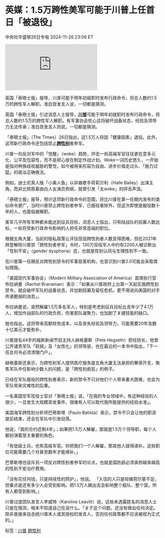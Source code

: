 # 英媒：1.5万跨性美军可能于川普上任首日「被退役」

中央社华盛顿26日专电 2024-11-26 23:06 ET

![英国「泰晤士报」报导，川普可能于明年初就职时发布行政命令，将总人数约1.5万的跨性军人解职。准白宫发言人说，一切都是猜测。示意图，非新闻当事者。(美联社)](https://pgw.worldjournal.com/gw/photo.php?u=https://uc.udn.com.tw/photo/wj/realtime/2024/11/27/30982071.jpg&x=0&y=0&sw=0&sh=0&sl=W&fw=800&exp=3600&q=75)

英国「泰晤士报」报导，川普可能于明年初就职时发布行政命令，将总人数约1.5万的跨性军人解职。准白宫发言人说，一切都是猜测。

英国「泰晤士报」引述消息人士报导，[**川普**](https://www.worldjournal.com/search/tagging/8877/%E5%B7%9D%E6%99%AE?zh-cn)可能于明年初就职时发布行政命令，将总人数约1.5万的跨性军人解职。有军事协会忧心这将破坏战备状态，经验及领导力无法传承；准白宫发言人则说，一切都是猜测。

「泰晤士报」（The Times）26日指出，这1.5万人将因「健康因素」退役。此外，这项新行政命令还包括禁止[**跨性别**](https://www.worldjournal.com/search/tagging/8877/%E8%B7%A8%E6%80%A7%E5%88%AB?zh-cn)者参军。

川普一向反对军中的「觉醒」（woke）趋势，抨击一些高端军官往往更在意多元化、公平及包容性，而不是把心放在制定作战计划。Woke一词历史悠久，一开始是指对种族歧视威胁的警觉，如今被用来形容为自由、进步价值走过头、「施力过猛」的政治正确做法。

例如，迪士尼真人版「小美人鱼」以非裔歌手荷莉贝利（Halle Bailey）出演主角，而非比照原着由白人女演员担纲，就曾引发「太woke」的抨击声浪。

「泰晤士报」报导，预计这项新行政命令的范围，将比川普在第一任期内发布的类似命令更广，当时川普禁止跨性别者参军，已服役者除外，但这次即使是服役数十年的人，也面临被解职。

美军几乎所有军种都未能达到征兵目标，消息人士指出，只有陆战队的招募人数达标，一些将受新行政命令影响的人担任非常高端的职位。

根据五角大厦，当前的隐私政策让评估现役跨性别者人数变得困难，但在2021年拜登解除川普禁「跨性别者参军」令时，130万现役军人中约有2200人被诊断出「性别不安」（gender dysphoria）症，也就是性别认同与生理性别不一致。

在川普第一任期反对跨性别禁令的军事慈善机构，也意识到川普2.0可能会采取类似措施。

「美国现代军事协会」（Modern Military Association of America）首席执行官布拉纳曼（Rachel Branaman）表示：「如果从川普政府上台第一天起实施跨性别禁令，就会破坏军队的战备状态，并加剧招募及留任危机，更不用说向美国的对手传递脆弱的消息」。

布拉纳曼说，突然解雇1.5万多名军人，特别是考虑到征兵目标比去年少了4.1万人，增加作战部队的行政负担，伤害部队凝聚力，也加剧了关键技能的缺口。

她也指出，这将带来高额财务成本，以及丧失经验及领导力，可能需要20年及数十亿美元才能弥补。

川普提名44岁的福斯新闻节目主持人赫格塞斯（Pete Hegseth）担任防长，他曾公开谴责军队「软弱」及「女性化」的领导层，也在最近的一本书中指出，「下一任总司令必须清理门户」。

赫格塞斯还表示，为跨性别军人提供医疗服务是五角大厦无法承担的奢侈开支，聚焦军队中仅影响少数人的问题，是「跨性别疯狂」的例子。

已经在军队服役的跨性别者表示，新的禁令不只对他们个人带来重大困难，也会为军队带来灾难性的后果。

一名美国空军现役士官对「泰晤士报」说，「在我的专业领域中，有这种经验的人很少，一旦发生大规模突发事件，很难有人可以取代我所能提供的经验水准」。

美国海军跨性别分析师巴蒂斯塔（Paulo Batista）表示，禁令不只会让他的职涯提前结束，还会在军队中引发动荡。

他说，「我的合约还剩4年」；如果把1.5万人解雇，那就是1.5万个领导职，每个人都扮演着至关重要的角色。

「有低级士兵，也有高级军官。你把我们一个人解雇，那其他人就得递补。这些职位可能需要几个月甚至数年才能填补。」

巴蒂斯塔也驳斥另一项反对跨性别者参军的论点，也就是国防部必须承担越来越高的性别不安治疗费用。

「没有花任何钱，只是持续性的照护」，他说。 「入伍的人只是轻微荷尔蒙不足，但重点是还有多少人会受到影响。把1.5万人踢出去会影响整个舰队、整个营。所有人都受到影响。」

川普过度团队发言人李威特（Karoline Leavitt）说，这些未透露姓名的消息人士只是在猜测，根本不知道自己在说什么。「关于这个问题，还没有做出任何决定。除非直接来自总统川普本人或其授权的发言人，否则任何政策都不应该被视为正式的。」

标签：[川普](https://www.worldjournal.com/search/tagging/8877/%E5%B7%9D%E6%99%AE?zh-cn) [跨性别](https://www.worldjournal.com/search/tagging/8877/%E8%B7%A8%E6%80%A7%E5%88%AB?zh-cn)
<!-- tcd_original_link https://www.worldjournal.com/wj/story/124278/8387637?zh-cn -->
